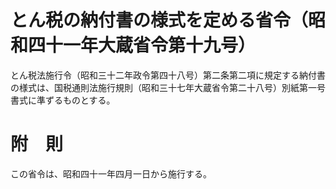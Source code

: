 # とん税の納付書の様式を定める省令（昭和四十一年大蔵省令第十九号）
とん税法施行令（昭和三十二年政令第四十八号）第二条第二項に規定する納付書の様式は、国税通則法施行規則（昭和三十七年大蔵省令第二十八号）別紙第一号書式に準ずるものとする。
# 附　則
この省令は、昭和四十一年四月一日から施行する。

